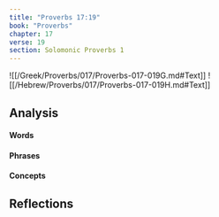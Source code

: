 ```yaml
---
title: "Proverbs 17:19"
book: "Proverbs"
chapter: 17
verse: 19
section: Solomonic Proverbs 1
---
```

![[/Greek/Proverbs/017/Proverbs-017-019G.md#Text]]
![[/Hebrew/Proverbs/017/Proverbs-017-019H.md#Text]]

## Analysis

#### Words

#### Phrases

#### Concepts

## Reflections
